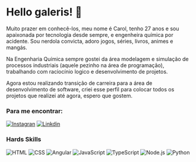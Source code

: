 # Hello galeris! :raised_hands:

Muito prazer em conhecê-los, meu nome é Carol, tenho 27 anos e sou apaixonada por tecnologia desde sempre, e engenheira química por acidente. Sou nerdola convicta, adoro jogos, séries, livros, animes e mangás. 

Na Engenharia Química sempre gostei da área modelagem e simulação de processos industriais (aquele pezinho na área de programação), trabalhando com raciocínio logico e desenvolvimento de projetos.

Agora estou realizando transição de carreira para a área de desenvolvimento de software, criei esse perfil para colocar todos os projetos que realizei até agora, espero que gostem.

### Para me encontrar:

[![Instagran](https://img.shields.io/badge/Instagram-E4405F?style=for-the-badge&logo=instagram&logoColor=white)](https://www.instagram.com/carol.dahmer/)
[![Linkdin](	https://img.shields.io/badge/LinkedIn-0077B5?style=for-the-badge&logo=linkedin&logoColor=white)](https://www.linkedin.com/in/caroline-dahmer-239392140/)

### Hards Skills
![HTML](https://img.shields.io/badge/HTML5-E34F26?style=for-the-badge&logo=html5&logoColor=white)
![CSS](	https://img.shields.io/badge/CSS3-1572B6?style=for-the-badge&logo=css3&logoColor=white)
![Angular](https://img.shields.io/badge/Angular-DD0031?style=for-the-badge&logo=angular&logoColor=white)
![JavaScript](https://img.shields.io/badge/JavaScript-F7DF1E?style=for-the-badge&logo=javascript&logoColor=black)
![TypeScript](https://img.shields.io/badge/TypeScript-007ACC?style=for-the-badge&logo=typescript&logoColor=white)
![Node.js](https://img.shields.io/badge/Node.js-43853D?style=for-the-badge&logo=node.js&logoColor=white)
![Python](https://img.shields.io/badge/Python-14354C?style=for-the-badge&logo=python&logoColor=white)


